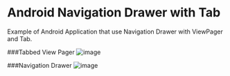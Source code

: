 # Android Navigation Drawer  with Tab



Example of Android Application that use Navigation Drawer with ViewPager and Tab.

###Tabbed View Pager 
![image](https://cloud.githubusercontent.com/assets/7020500/4184863/b125de60-374f-11e4-9923-c3ff85a97eff.png)

###Navigation Drawer
![image](https://cloud.githubusercontent.com/assets/7020500/4184862/b11c3180-374f-11e4-9df3-7c72d132cf56.png)

